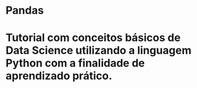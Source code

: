 # Pandas
# Tutorial com conceitos básicos de Data Science utilizando a linguagem Python com a finalidade de aprendizado prático.
